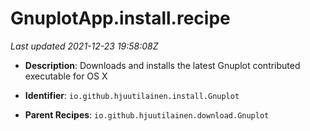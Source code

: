# GnuplotApp.install.recipe

_Last updated 2021-12-23 19:58:08Z_

- **Description**: Downloads and installs the latest Gnuplot contributed executable for OS X

- **Identifier**: `io.github.hjuutilainen.install.Gnuplot`

- **Parent Recipes**: `io.github.hjuutilainen.download.Gnuplot`